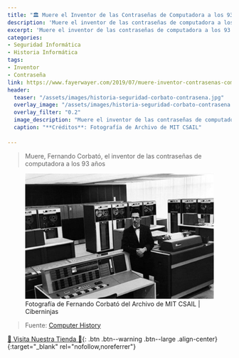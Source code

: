 ```yaml
---
title: "🏛 Muere el Inventor de las Contraseñas de Computadora a los 93 años"
description: 'Muere el inventor de las contraseñas de computadora a los 93 años'
excerpt: 'Muere el inventor de las contraseñas de computadora a los 93 años'
categories:
- Seguridad Informática
- Historia Informática
tags:
- Inventor
- Contraseña
link: https://www.fayerwayer.com/2019/07/muere-inventor-contrasenas-computadora
header:
  teaser: "/assets/images/historia-seguridad-corbato-contrasena.jpg"
  overlay_image: "/assets/images/historia-seguridad-corbato-contrasena.jpg"
  overlay_filter: "0.2"
  image_description: "Muere el inventor de las contraseñas de computadora a los 93 años | Ciberninjas"
  caption: "**Créditos**: Fotografía de Archivo de MIT CSAIL"

---
```

> Muere, Fernando Corbató, el inventor de las contraseñas de computadora a los 93 años

<figure>
    <a href="/assets/images/historia-seguridad-corbato-contrasenax636.jpg" class="image-popup"><img src="/assets/images/historia-seguridad-corbato-contrasena.jpg"></a>
    <figcaption>Fotografía de Fernando Corbató del Archivo de MIT CSAIL | Ciberninjas</figcaption>
</figure>

> Fuente: [Computer History](https://www.nytimes.com/2019/07/12/science/fernando-corbato-dead.html "Fotografía del Archivo de MIT CSAIL")

<script async src="https://pagead2.googlesyndication.com/pagead/js/adsbygoogle.js"></script>
<ins class="adsbygoogle"
     style="display:block; text-align:center;"
     data-ad-layout="in-article"
     data-ad-format="fluid"
     data-ad-client="ca-pub-9630764103400456"
     data-ad-slot="3229974124"></ins>
<script>
     (adsbygoogle = window.adsbygoogle || []).push({});
</script>

[🎁 Visita Nuestra Tienda 🎁](https://www.amazon.es/shop/cibercursos){: .btn .btn--warning .btn--large .align-center}{:target="_blank" rel="nofollow,noreferrer"}